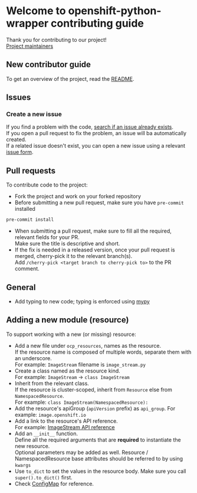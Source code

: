 # Welcome to openshift-python-wrapper contributing guide

Thank you for contributing to our project!  
[Project maintainers](https://github.com/RedHatQE/openshift-python-wrapper/blob/main/OWNERS)

## New contributor guide

To get an overview of the project, read the [README](README.md).

## Issues

### Create a new issue

If you find a problem with the code, [search if an issue already exists](https://github.com/RedHatQE/openshift-python-wrapper/issues).  
If you open a pull request to fix the problem, an issue will ba automatically created.  
If a related issue doesn't exist, you can open a new issue using a relevant [issue form](https://github.com/RedHatQE/openshift-python-wrapper/issues/new/choose).

## Pull requests

To contribute code to the project:

- Fork the project and work on your forked repository
- Before submitting a new pull request, make sure you have `pre-commit` installed

```bash
pre-commit install
```

- When submitting a pull request, make sure to fill all the required, relevant fields for your PR.  
  Make sure the title is descriptive and short.
- If the fix is needed in a released version, once your pull request is merged, cherry-pick it to the relevant branch(s).  
  Add `/cherry-pick <target branch to cherry-pick to>` to the PR comment.

## General
- Add typing to new code; typing is enforced using [mypy](https://mypy-lang.org/)

## Adding a new module (resource)

To support working with a new (or missing) resource:

- Add a new file under `ocp_resources`, names as the resource.  
  If the resource name is composed of multiple words, separate them with an underscore.  
  For example: `ImageStream` filename is `image_stream.py`
- Create a class named as the resource kind.  
  For example: `ImageStream` -> `class ImageStream`
- Inherit from the relevant class.  
  If the resource is cluster-scoped, inherit from `Resource` else from `NamespacedResource`.  
  For example: `class ImageStream(NamespacedResource):`
- Add the resource's apiGroup (`apiVersion` prefix) as `api_group`.
  For example: `image.openshift.io`
- Add a link to the resource's API reference.  
  For example: [ImageStream API reference](https://docs.openshift.com/container-platform/4.11/rest_api/image_apis/imagestream-image-openshift-io-v1.html#imagestream-image-openshift-io-v1)
- Add an `__init__` function.  
Define all the required arguments that are **required** to instantiate the new resource.  
Optional parameters may be added as well.
Resource / NamespacedResource base attributes should be referred to by using `kwargs`
- Use `to_dict` to set the values in the resource body. Make sure you call `super().to_dict()` first.  
- Check [ConfigMap](ocp_resources/configmap.py) for reference.
